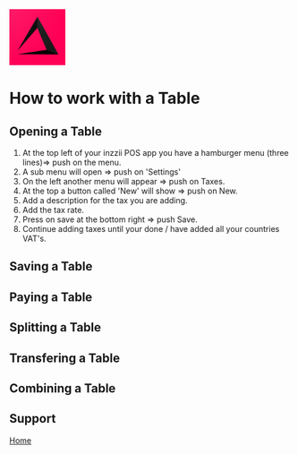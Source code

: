<img src="../Assets/Pictures/play_store_512.png" alt="inzzii logo" width="100"/>

# How to work with a Table


## Opening a Table

1. At the top left of your inzzii POS app you have a hamburger menu (three lines)=> push on the menu.
2. A sub menu will open => push on 'Settings'
3. On the left another menu will appear => push on Taxes. 
4. At the top a button called 'New' will show => push on New.
5. Add a description for the tax you are adding.
6. Add the tax rate.
7. Press on save at the bottom right => push Save.
8. Continue adding taxes until your done / have added all your countries VAT's. 

## Saving a Table

## Paying a Table

## Splitting a Table

## Transfering a Table

## Combining a Table

## Support
[Home](../index.md)